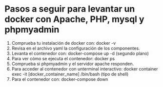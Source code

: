 # Pasos a seguir para levantar un docker con Apache, PHP, mysql y phpmyadmin

1. Comprueba tu instalación de docker con: docker -v
2. Revisa en el archivo yaml la configuración de los componentes.
3. Levanta el contenedor con: docker-compose up -d (segundo plano)
4. Para ver cómo se ejecuta el contenedor: docker ps
5. Comprueba si phpmyadmin y el servidor apache responden. 
5. Para acceder al contenedor con unterminal interactivo: 
    docker container exec -it [docker_container_name] /bin/bash (tipo de shell)
4. Para el contenedor con: docker-compose down
